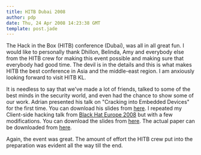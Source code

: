 ```yaml
---
title: HITB Dubai 2008
author: pdp
date: Thu, 24 Apr 2008 14:23:38 GMT
template: post.jade
---
```


The Hack in the Box (HITB) conference (Dubai), was all in all great fun. I would like to personally thank Dhillon, Belinda, Amy and everybody else from the HITB crew for making this event possible and making sure that everybody had good time. The devil is in the details and this is what makes HITB the best conference in Asia and the middle-east region. I am anxiously looking forward to visit HITB KL.

It is needless to say that we've made a lot of friends, talked to some of the best minds in the security world, and even had the chance to show some of our work. Adrian presented his talk on "Cracking into Embedded Devices" for the first time. You can download his slides from [here](/files/2008/04/cracking-into-embedded-devices-hitb-dubai-2008.pdf). I repeated my Client-side hacking talk from [Black Hat Europe 2008](/blog/black-hat-europe-2008/) but with a few modifications. You can download the slides from [here](/files/2008/04/Client-side-Security-Slides-HITB.pdf). The actual paper can be downloaded from [here](/blog/black-hat-europe-2008).

Again, the event was great. The amount of effort the HITB crew put into the preparation was evident all the way till the end.

